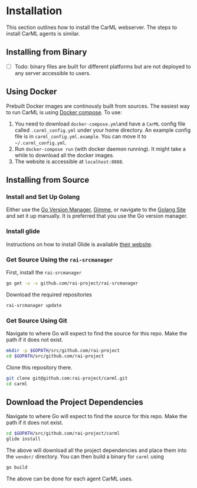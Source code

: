 # Installation

This section outlines how to install the CarML webserver. 
The steps to install CarML agents is similar.

## Installing from Binary

-   [ ] Todo: binary files are built for different platforms but are not deployed to any server accessible to users.

## Using Docker

Prebuilt Docker images are continously built from sources. The easiest way to run CarML is using [Docker compose](https://docs.docker.com/compose/). To use:

1. You need to download `docker-compose.yml`and have a `CarML` config file called `.carml_config.yml` under your home directory. An example config file is in `carml_config.yml.example`. You can move it to `~/.carml_config.yml`. 
2. Run `docker-compose run` (with docker daemon running). It might take a while to download all the docker images.
3. The website is accessible at `localhost:8088`.

## Installing from Source

### Install and Set Up Golang

Either use the [Go Version Manager](https://github.com/moovweb/gvm),
[Gimme](https://github.com/travis-ci/gimme), or 
navigate to the [Golang Site](https://golang.org/) and set it up manually.
It is preferred that you use the Go version manager.

### Install glide

Instructions on how to install Glide is available [their website](https://github.com/Masterminds/glide).

### Get Source Using the `rai-srcmanager`

First, install the `rai-srcmanager`

```.bash
go get -u -v github.com/rai-project/rai-srcmanager
```

Download the required repositories

```.bash
rai-srcmanager update
```

### Get Source Using Git

Navigate to where Go will expect to find the source for this repo. Make the path if it does not exist.

```.bash
mkdir -p $GOPATH/src/github.com/rai-project
cd $GOPATH/src/github.com/rai-project
```

Clone this repository there.

```.bash
git clone git@github.com:rai-project/carml.git
cd carml
```

## Download the Project Dependencies

Navigate to where Go will expect to find the source for this repo. Make the path if it does not exist.

```.bash
cd $GOPATH/src/github.com/rai-project/carml
glide install
```

The above will download all the project dependencies and place them into the `vendor/` directory.
You can then build a binary for `carml` using 

```.bash
go build
```

The above can be done for each agent CarML uses.
